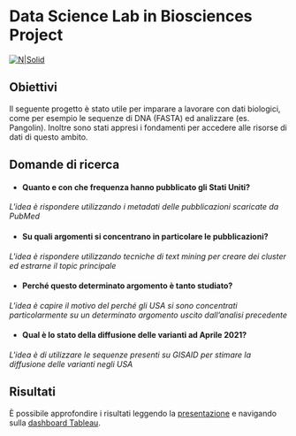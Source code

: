 # Data Science Lab in Biosciences Project

[![N|Solid](https://cldup.com/dTxpPi9lDf.thumb.png)](https://nodesource.com/products/nsolid)

## Obiettivi
Il seguente progetto è stato utile per imparare a lavorare con dati biologici, come per esempio le sequenze di DNA (FASTA) ed analizzare (es. Pangolin). Inoltre sono stati appresi i fondamenti per accedere alle risorse di dati di questo ambito.

## Domande di ricerca
- #### Quanto e con che frequenza hanno pubblicato gli Stati Uniti?
*L'idea è rispondere utilizzando i metadati delle pubblicazioni scaricate da PubMed*

- #### Su quali argomenti si concentrano in particolare le pubblicazioni?
*L'idea è rispondere utilizzando tecniche di text mining per creare dei cluster ed estrarne il topic principale*

- #### Perché questo determinato argomento è tanto studiato?
*L'idea è capire il motivo del perché gli USA si sono concentrati particolarmente su un determinato argomento uscito dall’analisi precedente*

- #### Qual è lo stato della diffusione delle varianti ad Aprile 2021?
*L'idea è di utilizzare le sequenze presenti su GISAID per stimare la diffusione delle varianti negli USA*

## Risultati
È possibile approfondire i risultati leggendo la [presentazione](https://github.com/mcampironi/DSProjects/blob/main/Data%20Science%20Lab%20in%20Biosciences/BIOLAB.pdf "Presentazione") e navigando sulla [dashboard Tableau](https://public.tableau.com/app/profile/matteo.campironi/viz/Specter/Dashboard1 "Dashboard Tableau").
